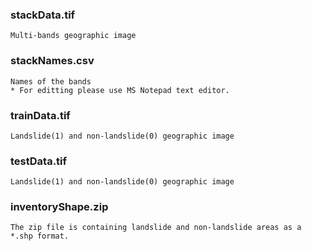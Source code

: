 ### stackData.tif

    Multi-bands geographic image
    
### stackNames.csv

    Names of the bands
    * For editting please use MS Notepad text editor.
### trainData.tif

    Landslide(1) and non-landslide(0) geographic image
    
### testData.tif


    Landslide(1) and non-landslide(0) geographic image

### inventoryShape.zip


    The zip file is containing landslide and non-landslide areas as a *.shp format.
